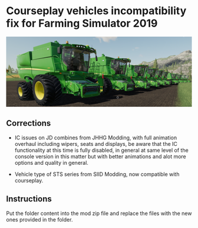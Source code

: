 # Courseplay vehicles incompatibility fix for Farming Simulator 2019

![Repository banner](/cover.png)


## Corrections

* IC issues on JD combines from JHHG Modding, with full animation overhaul including wipers, seats and displays, be aware that the IC functionality at this time is fully disabled, in general at same level of the console version in this matter but with better animations and alot more options and quality in general.

* Vehicle type of STS series from SIID Modding, now compatible with courseplay.

## Instructions

Put the folder content into the mod zip file and replace the files with the new ones provided in the folder.


